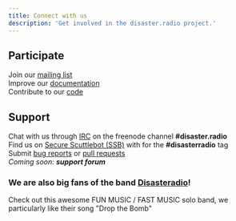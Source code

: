```yaml
---
title: Connect with us
description: 'Get involved in the disaster.radio project.'
---
```


## Participate
Join our [mailing list](https://sudoroom.org/lists/listinfo/disasterradio)  
Improve our [documentation](https://github.com/sudomesh/disaster-radio/wiki)  
Contribute to our [code](https://github.com/sudomesh/disaster-radio)  

## Support
Chat with us through [IRC](https://webchat.freenode.net/) on the freenode channel **#disaster.radio**  
Find us on [Secure Scuttlebot (SSB)](https://github.com/ssbc) with for the **#disasterradio** tag  
Submit [bug reports](https://github.com/sudomesh/disaster-radio/issues) or [pull requests](https://github.com/sudomesh/disaster-radio/pulls)  
_Coming soon: **support forum**_  

### We are also big fans of the band [Disasteradio](http://www.disasteradio.org/)!
Check out this awesome FUN MUSIC / FAST MUSIC solo band, we particularly like their song "Drop the Bomb"
